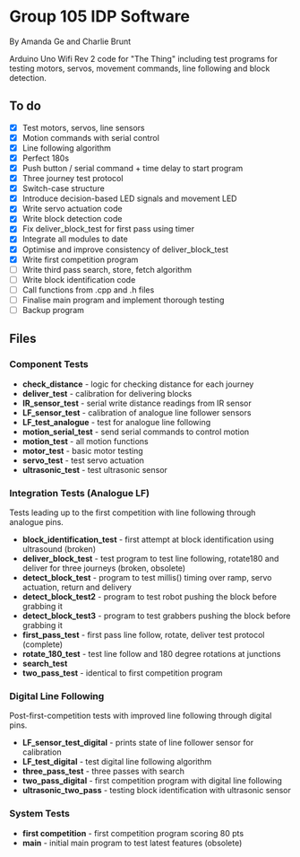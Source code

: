 # Group 105 IDP Software


By Amanda Ge and Charlie Brunt

Arduino Uno Wifi Rev 2 code for "The Thing" including test programs for testing motors, servos, movement commands, line following and block detection.

## To do

- [x] Test motors, servos, line sensors
- [x] Motion commands with serial control
- [x] Line following algorithm
- [x] Perfect 180s
- [x] Push button / serial command + time delay to start program
- [x] Three journey test protocol
- [x] Switch-case structure
- [x] Introduce decision-based LED signals and movement LED
- [x] Write servo actuation code
- [x] Write block detection code
- [x] Fix deliver_block_test for first pass using timer 
- [x] Integrate all modules to date
- [x] Optimise and improve consistency of deliver_block_test
- [x] Write first competition program
- [ ] Write third pass search, store, fetch algorithm
- [ ] Write block identification code
- [ ] Call functions from .cpp and .h files
- [ ] Finalise main program and implement thorough testing
- [ ] Backup program
## Files

### Component Tests

- **check_distance** - logic for checking distance for each journey
- **deliver_test** - calibration for delivering blocks
- **IR_sensor_test** - serial write distance readings from IR sensor
- **LF_sensor_test** - calibration of analogue line follower sensors
- **LF_test_analogue** - test for analogue line following
- **motion_serial_test** - send serial commands to control motion
- **motion_test** - all motion functions
- **motor_test** - basic motor testing
- **servo_test** - test servo actuation
- **ultrasonic_test** - test ultrasonic sensor

### Integration Tests (Analogue LF)
Tests leading up to the first competition with line following through analogue pins.
- **block_identification_test** - first attempt at block identification using ultrasound (broken)
- **deliver_block_test** - test program to test line following, rotate180 and deliver for three journeys (broken, obsolete)
- **detect_block_test** - program to test millis() timing over ramp, servo actuation, return and delivery 
- **detect_block_test2** - program to test robot pushing the block before grabbing it
- **detect_block_test3** - program to test grabbers pushing the block before grabbing it
- **first_pass_test** - first pass line follow, rotate, deliver test protocol (complete)
- **rotate_180_test** - test line follow and 180 degree rotations at junctions
- **search_test**
- **two_pass_test** - identical to first competition program

### Digital Line Following
Post-first-competition tests with improved line following through digital pins.
- **LF_sensor_test_digital** - prints state of line follower sensor for calibration
- **LF_test_digital** - test digital line following algorithm
- **three_pass_test** - three passes with search
- **two_pass_digital** - first competition program with digital line following
- **ultrasonic_two_pass** - testing block identification with ultrasonic sensor
### System Tests
- **first competition** - first competition program scoring 80 pts
- **main** - initial main program to test latest features (obsolete)